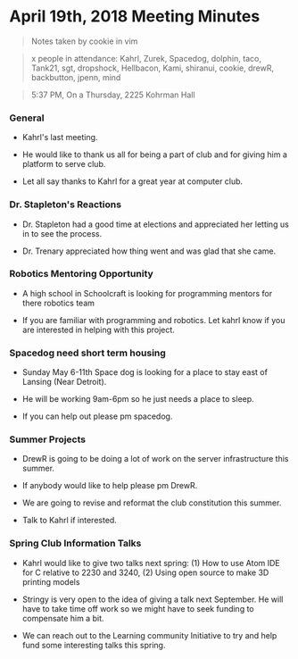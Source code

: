# April 19th, 2018 Meeting Minutes
> Notes taken by cookie in vim

> x people in attendance: Kahrl, Zurek, Spacedog, dolphin, taco, Tank21, sgt, dropshock, Hellbacon, Kami, shiranui, cookie, drewR, backbutton, jpenn, mind

> 5:37 PM, On a Thursday, 2225 Kohrman Hall

### General

- Kahrl's last meeting.

- He would like to thank us all for being a part of club and for giving him a platform to serve club.

- Let all say thanks to Kahrl for a great year at computer club.

### Dr. Stapleton's Reactions

- Dr. Stapleton had a good time at elections and appreciated her letting us in to see the process.

- Dr. Trenary appreciated how thing went and was glad that she came.

### Robotics Mentoring Opportunity

- A high school in Schoolcraft is looking for programming mentors for there robotics team

- If you are familiar with programming and robotics. Let kahrl know if you are interested in helping with this project.


### Spacedog need short term housing

- Sunday May 6-11th Space dog is looking for a place to stay east of Lansing (Near Detroit).

- He will be working 9am-6pm so he just needs a place to sleep.

- If you can help out please pm spacedog.


### Summer Projects

- DrewR is going to be doing a lot of work on the server infrastructure this summer. 

- If anybody would like to help please pm DrewR.

- We are going to revise and reformat the club constitution this summer.

- Talk to Kahrl if interested.

### Spring Club Information Talks

- Kahrl would like to give two talks next spring: (1) How to use Atom IDE for C relative to 2230 and 3240, (2) Using open source to make 3D printing models

- Stringy is very open to the idea of giving a talk next September. He will have to take time off work so we might have to seek funding to compensate him a bit.

- We can reach out to the Learning community Initiative to try and help fund some interesting talks this spring.
